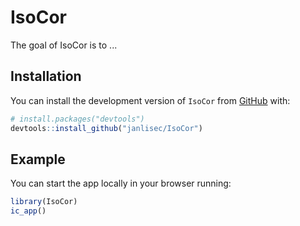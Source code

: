
# IsoCor

<!-- badges: start -->
<!-- badges: end -->

The goal of IsoCor is to ...

## Installation

You can install the development version of `IsoCor` from 
[GitHub](https://github.com/) with:

``` r
# install.packages("devtools")
devtools::install_github("janlisec/IsoCor")
```

## Example

You can start the app locally in your browser running:

``` r
library(IsoCor)
ic_app()
```

